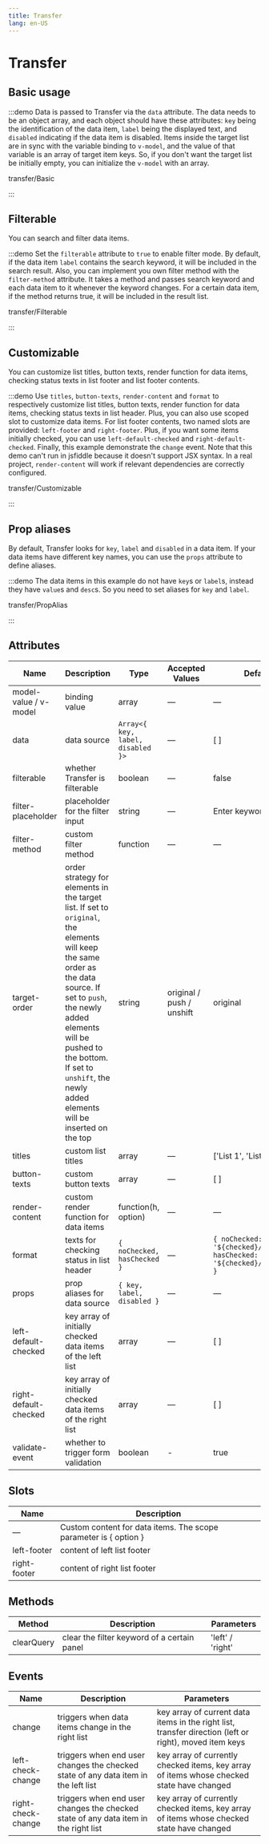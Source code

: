 ```yaml
---
title: Transfer
lang: en-US
---
```


# Transfer

## Basic usage

:::demo Data is passed to Transfer via the `data` attribute. The data needs to be an object array, and each object should have these attributes: `key` being the identification of the data item, `label` being the displayed text, and `disabled` indicating if the data item is disabled. Items inside the target list are in sync with the variable binding to `v-model`, and the value of that variable is an array of target item keys. So, if you don't want the target list be initially empty, you can initialize the `v-model` with an array.

transfer/Basic

:::

## Filterable

You can search and filter data items.

:::demo Set the `filterable` attribute to `true` to enable filter mode. By default, if the data item `label` contains the search keyword, it will be included in the search result. Also, you can implement you own filter method with the `filter-method` attribute. It takes a method and passes search keyword and each data item to it whenever the keyword changes. For a certain data item, if the method returns true, it will be included in the result list.

transfer/Filterable

:::

## Customizable

You can customize list titles, button texts, render function for data items, checking status texts in list footer and list footer contents.

:::demo Use `titles`, `button-texts`, `render-content` and `format` to respectively customize list titles, button texts, render function for data items, checking status texts in list header. Plus, you can also use scoped slot to customize data items. For list footer contents, two named slots are provided: `left-footer` and `right-footer`. Plus, if you want some items initially checked, you can use `left-default-checked` and `right-default-checked`. Finally, this example demonstrate the `change` event. Note that this demo can't run in jsfiddle because it doesn't support JSX syntax. In a real project, `render-content` will work if relevant dependencies are correctly configured.

transfer/Customizable

:::

## Prop aliases

By default, Transfer looks for `key`, `label` and `disabled` in a data item. If your data items have different key names, you can use the `props` attribute to define aliases.

:::demo The data items in this example do not have `key`s or `label`s, instead they have `value`s and `desc`s. So you need to set aliases for `key` and `label`.

transfer/PropAlias

:::

## Attributes

| Name                  | Description                                                                                                                                                                                                                                                                        | Type                              | Accepted Values           | Default                                                                   |
| --------------------- | ---------------------------------------------------------------------------------------------------------------------------------------------------------------------------------------------------------------------------------------------------------------------------------- | --------------------------------- | ------------------------- | ------------------------------------------------------------------------- |
| model-value / v-model | binding value                                                                                                                                                                                                                                                                      | array                             | —                         | —                                                                         |
| data                  | data source                                                                                                                                                                                                                                                                        | `Array<{ key, label, disabled }>` | —                         | [ ]                                                                       |
| filterable            | whether Transfer is filterable                                                                                                                                                                                                                                                     | boolean                           | —                         | false                                                                     |
| filter-placeholder    | placeholder for the filter input                                                                                                                                                                                                                                                   | string                            | —                         | Enter keyword                                                             |
| filter-method         | custom filter method                                                                                                                                                                                                                                                               | function                          | —                         | —                                                                         |
| target-order          | order strategy for elements in the target list. If set to `original`, the elements will keep the same order as the data source. If set to `push`, the newly added elements will be pushed to the bottom. If set to `unshift`, the newly added elements will be inserted on the top | string                            | original / push / unshift | original                                                                  |
| titles                | custom list titles                                                                                                                                                                                                                                                                 | array                             | —                         | ['List 1', 'List 2']                                                      |
| button-texts          | custom button texts                                                                                                                                                                                                                                                                | array                             | —                         | [ ]                                                                       |
| render-content        | custom render function for data items                                                                                                                                                                                                                                              | function(h, option)               | —                         | —                                                                         |
| format                | texts for checking status in list header                                                                                                                                                                                                                                           | `{ noChecked, hasChecked }`       | —                         | `{ noChecked: '${checked}/${total}', hasChecked: '${checked}/${total}' }` |
| props                 | prop aliases for data source                                                                                                                                                                                                                                                       | `{ key, label, disabled }`        | —                         | —                                                                         |
| left-default-checked  | key array of initially checked data items of the left list                                                                                                                                                                                                                         | array                             | —                         | [ ]                                                                       |
| right-default-checked | key array of initially checked data items of the right list                                                                                                                                                                                                                        | array                             | —                         | [ ]                                                                       |
| validate-event        | whether to trigger form validation                                                                                                                                                                                                                                                 | boolean                           | -                         | true                                                                      |

## Slots

| Name         | Description                                                      |
| ------------ | ---------------------------------------------------------------- |
| —            | Custom content for data items. The scope parameter is { option } |
| left-footer  | content of left list footer                                      |
| right-footer | content of right list footer                                     |

## Methods

| Method     | Description                                 | Parameters       |
| ---------- | ------------------------------------------- | ---------------- |
| clearQuery | clear the filter keyword of a certain panel | 'left' / 'right' |

## Events

| Name               | Description                                                                         | Parameters                                                                                             |
| ------------------ | ----------------------------------------------------------------------------------- | ------------------------------------------------------------------------------------------------------ |
| change             | triggers when data items change in the right list                                   | key array of current data items in the right list, transfer direction (left or right), moved item keys |
| left-check-change  | triggers when end user changes the checked state of any data item in the left list  | key array of currently checked items, key array of items whose checked state have changed              |
| right-check-change | triggers when end user changes the checked state of any data item in the right list | key array of currently checked items, key array of items whose checked state have changed              |
